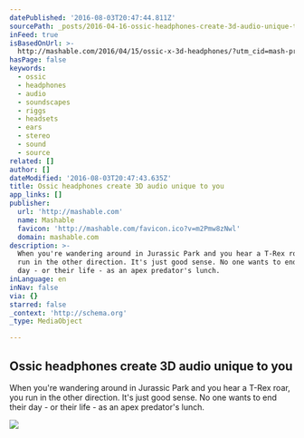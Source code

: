 ```yaml
---
datePublished: '2016-08-03T20:47:44.811Z'
sourcePath: _posts/2016-04-16-ossic-headphones-create-3d-audio-unique-to-you.md
inFeed: true
isBasedOnUrl: >-
  http://mashable.com/2016/04/15/ossic-x-3d-headphones/?utm_cid=mash-prod-nav-sub-st#1t2MANqDGPqa
hasPage: false
keywords:
  - ossic
  - headphones
  - audio
  - soundscapes
  - riggs
  - headsets
  - ears
  - stereo
  - sound
  - source
related: []
author: []
dateModified: '2016-08-03T20:47:43.635Z'
title: Ossic headphones create 3D audio unique to you
app_links: []
publisher:
  url: 'http://mashable.com'
  name: Mashable
  favicon: 'http://mashable.com/favicon.ico?v=m2Pmw8zNwl'
  domain: mashable.com
description: >-
  When you're wandering around in Jurassic Park and you hear a T-Rex roar, you
  run in the other direction. It's just good sense. No one wants to end their
  day - or their life - as an apex predator's lunch.
inLanguage: en
inNav: false
via: {}
starred: false
_context: 'http://schema.org'
_type: MediaObject

---
```

<article style=""><h1>Ossic headphones create 3D audio unique to you</h1><p>When you're wandering around in Jurassic Park and you hear a T-Rex roar, you run in the other direction. It's just good sense. No one wants to end their day - or their life - as an apex predator's lunch.</p><img src="http://rack.1.mshcdn.com/media/ZgkyMDE2LzA0LzE1L2U3LzM5ODkzYWZiYjg2LmNhOGZhLmpwZwpwCXRodW1iCTEyMDB4NjMwCmUJanBn/25444089/23f/39893afbb8634aafba57bb6bff75d634.jpg" /></article>
